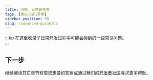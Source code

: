 ```yaml
---
title: 问题、异常速查表
tags: [常见问答,异常]
sidebar_position: 90
slug: /advanced-guide/qa
---
```


:::tip 
在这里收录了日常开发过程中可能会碰到的一些常见问题。  
:::



## 下一步
继续阅读其它章节获取您想要的答案或通过我们的[开发者社区](/docs/community)寻求更多帮助。


